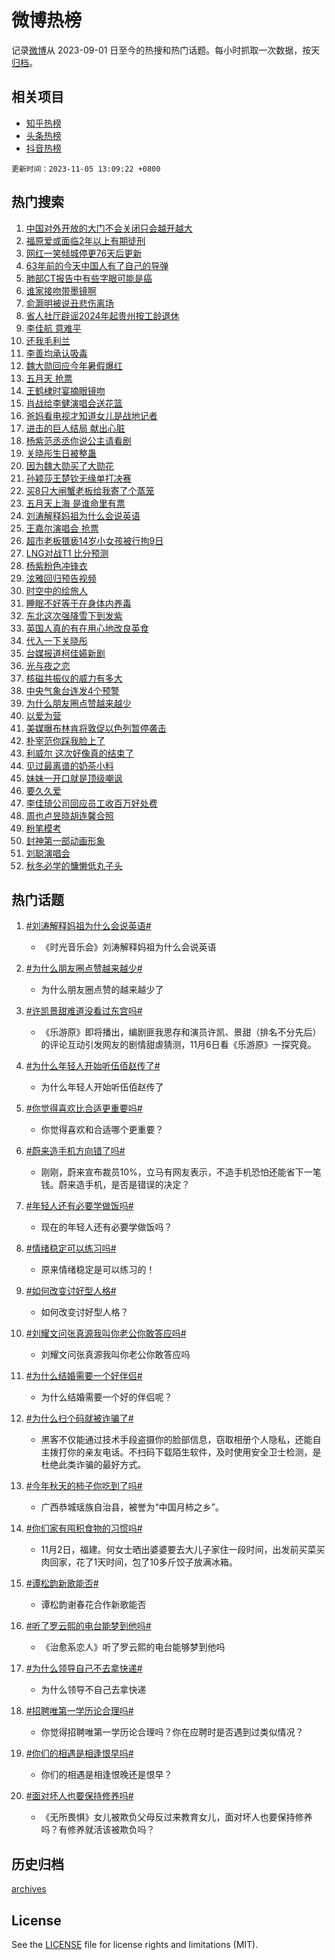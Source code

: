 # 微博热榜

记录[微博](https://www.weibo.com)从 2023-09-01 日至今的热搜和热门话题。每小时抓取一次数据，按天[归档](archives)。

## 相关项目

- [知乎热榜](https://github.com/hotarchive/zhihu)
- [头条热榜](https://github.com/hotarchive/toutiao)
- [抖音热榜](https://github.com/hotarchive/douyin)


`更新时间：2023-11-05 13:09:22 +0800`

## 热门搜索

1. [中国对外开放的大门不会关闭只会越开越大](https://m.weibo.cn/search?containerid=100103type%3D1%26t%3D10%26q%3D%23%E4%B8%AD%E5%9B%BD%E5%AF%B9%E5%A4%96%E5%BC%80%E6%94%BE%E7%9A%84%E5%A4%A7%E9%97%A8%E4%B8%8D%E4%BC%9A%E5%85%B3%E9%97%AD%E5%8F%AA%E4%BC%9A%E8%B6%8A%E5%BC%80%E8%B6%8A%E5%A4%A7%23&stream_entry_id=51&isnewpage=1&extparam=seat%3D1%26pos%3D0%26q%3D%2523%25E4%25B8%25AD%25E5%259B%25BD%25E5%25AF%25B9%25E5%25A4%2596%25E5%25BC%2580%25E6%2594%25BE%25E7%259A%2584%25E5%25A4%25A7%25E9%2597%25A8%25E4%25B8%258D%25E4%25BC%259A%25E5%2585%25B3%25E9%2597%25AD%25E5%258F%25AA%25E4%25BC%259A%25E8%25B6%258A%25E5%25BC%2580%25E8%25B6%258A%25E5%25A4%25A7%2523%26c_type%3D51%26stream_entry_id%3D51%26cate%3D10103%26dgr%3D0%26filter_type%3Drealtimehot%26display_time%3D1699160960%26pre_seqid%3D1699160960454020501172)
1. [福原爱或面临2年以上有期徒刑](https://m.weibo.cn/search?containerid=100103type%3D1%26t%3D10%26q%3D%23%E7%A6%8F%E5%8E%9F%E7%88%B1%E6%88%96%E9%9D%A2%E4%B8%B42%E5%B9%B4%E4%BB%A5%E4%B8%8A%E6%9C%89%E6%9C%9F%E5%BE%92%E5%88%91%23&stream_entry_id=31&isnewpage=1&extparam=seat%3D1%26pos%3D0%26lcate%3D5001%26flag%3D1%26dgr%3D0%26q%3D%2523%25E7%25A6%258F%25E5%258E%259F%25E7%2588%25B1%25E6%2588%2596%25E9%259D%25A2%25E4%25B8%25B42%25E5%25B9%25B4%25E4%25BB%25A5%25E4%25B8%258A%25E6%259C%2589%25E6%259C%259F%25E5%25BE%2592%25E5%2588%2591%2523%26filter_type%3Drealtimehot%26stream_entry_id%3D31%26band_rank%3D1%26cate%3D5001%26realpos%3D1%26c_type%3D31%26display_time%3D1699160960%26pre_seqid%3D1699160960454020501172)
1. [网红一笑倾城停更76天后更新](https://m.weibo.cn/search?containerid=100103type%3D1%26t%3D10%26q%3D%23%E7%BD%91%E7%BA%A2%E4%B8%80%E7%AC%91%E5%80%BE%E5%9F%8E%E5%81%9C%E6%9B%B476%E5%A4%A9%E5%90%8E%E6%9B%B4%E6%96%B0%23&stream_entry_id=31&isnewpage=1&extparam=seat%3D1%26pos%3D1%26lcate%3D5001%26flag%3D1%26dgr%3D0%26q%3D%2523%25E7%25BD%2591%25E7%25BA%25A2%25E4%25B8%2580%25E7%25AC%2591%25E5%2580%25BE%25E5%259F%258E%25E5%2581%259C%25E6%259B%25B476%25E5%25A4%25A9%25E5%2590%258E%25E6%259B%25B4%25E6%2596%25B0%2523%26filter_type%3Drealtimehot%26stream_entry_id%3D31%26band_rank%3D2%26cate%3D5001%26realpos%3D2%26c_type%3D31%26display_time%3D1699160960%26pre_seqid%3D1699160960454020501172)
1. [63年前的今天中国人有了自己的导弹](https://m.weibo.cn/search?containerid=100103type%3D1%26t%3D10%26q%3D%2363%E5%B9%B4%E5%89%8D%E7%9A%84%E4%BB%8A%E5%A4%A9%E4%B8%AD%E5%9B%BD%E4%BA%BA%E6%9C%89%E4%BA%86%E8%87%AA%E5%B7%B1%E7%9A%84%E5%AF%BC%E5%BC%B9%23&stream_entry_id=31&isnewpage=1&extparam=seat%3D1%26pos%3D2%26lcate%3D5001%26flag%3D1%26dgr%3D0%26q%3D%252363%25E5%25B9%25B4%25E5%2589%258D%25E7%259A%2584%25E4%25BB%258A%25E5%25A4%25A9%25E4%25B8%25AD%25E5%259B%25BD%25E4%25BA%25BA%25E6%259C%2589%25E4%25BA%2586%25E8%2587%25AA%25E5%25B7%25B1%25E7%259A%2584%25E5%25AF%25BC%25E5%25BC%25B9%2523%26filter_type%3Drealtimehot%26stream_entry_id%3D31%26band_rank%3D3%26cate%3D5001%26realpos%3D3%26c_type%3D31%26display_time%3D1699160960%26pre_seqid%3D1699160960454020501172)
1. [肺部CT报告中有些字眼可能是癌](https://m.weibo.cn/search?containerid=100103type%3D1%26t%3D10%26q%3D%23%E8%82%BA%E9%83%A8CT%E6%8A%A5%E5%91%8A%E4%B8%AD%E6%9C%89%E4%BA%9B%E5%AD%97%E7%9C%BC%E5%8F%AF%E8%83%BD%E6%98%AF%E7%99%8C%23&stream_entry_id=31&isnewpage=1&extparam=seat%3D1%26pos%3D3%26lcate%3D5001%26flag%3D2%26dgr%3D0%26q%3D%2523%25E8%2582%25BA%25E9%2583%25A8CT%25E6%258A%25A5%25E5%2591%258A%25E4%25B8%25AD%25E6%259C%2589%25E4%25BA%259B%25E5%25AD%2597%25E7%259C%25BC%25E5%258F%25AF%25E8%2583%25BD%25E6%2598%25AF%25E7%2599%258C%2523%26filter_type%3Drealtimehot%26stream_entry_id%3D31%26band_rank%3D4%26cate%3D5001%26realpos%3D4%26c_type%3D31%26display_time%3D1699160960%26pre_seqid%3D1699160960454020501172)
1. [谁家接吻带墨镜啊](https://m.weibo.cn/search?containerid=100103type%3D1%26t%3D10%26q%3D%23%E8%B0%81%E5%AE%B6%E6%8E%A5%E5%90%BB%E5%B8%A6%E5%A2%A8%E9%95%9C%E5%95%8A%23&stream_entry_id=31&isnewpage=1&extparam=seat%3D1%26pos%3D4%26lcate%3D5001%26flag%3D1%26dgr%3D0%26q%3D%2523%25E8%25B0%2581%25E5%25AE%25B6%25E6%258E%25A5%25E5%2590%25BB%25E5%25B8%25A6%25E5%25A2%25A8%25E9%2595%259C%25E5%2595%258A%2523%26filter_type%3Drealtimehot%26stream_entry_id%3D31%26band_rank%3D5%26cate%3D5001%26realpos%3D5%26c_type%3D31%26display_time%3D1699160960%26pre_seqid%3D1699160960454020501172)
1. [俞灏明被说丑悲伤离场](https://m.weibo.cn/search?containerid=100103type%3D1%26t%3D10%26q%3D%23%E4%BF%9E%E7%81%8F%E6%98%8E%E8%A2%AB%E8%AF%B4%E4%B8%91%E6%82%B2%E4%BC%A4%E7%A6%BB%E5%9C%BA%23&stream_entry_id=31&isnewpage=1&extparam=seat%3D1%26pos%3D5%26lcate%3D5001%26flag%3D1%26dgr%3D0%26q%3D%2523%25E4%25BF%259E%25E7%2581%258F%25E6%2598%258E%25E8%25A2%25AB%25E8%25AF%25B4%25E4%25B8%2591%25E6%2582%25B2%25E4%25BC%25A4%25E7%25A6%25BB%25E5%259C%25BA%2523%26filter_type%3Drealtimehot%26stream_entry_id%3D31%26band_rank%3D6%26cate%3D5001%26realpos%3D6%26c_type%3D31%26display_time%3D1699160960%26pre_seqid%3D1699160960454020501172)
1. [省人社厅辟谣2024年起贵州按工龄退休](https://m.weibo.cn/search?containerid=100103type%3D1%26t%3D10%26q%3D%23%E7%9C%81%E4%BA%BA%E7%A4%BE%E5%8E%85%E8%BE%9F%E8%B0%A32024%E5%B9%B4%E8%B5%B7%E8%B4%B5%E5%B7%9E%E6%8C%89%E5%B7%A5%E9%BE%84%E9%80%80%E4%BC%91%23&stream_entry_id=31&isnewpage=1&extparam=seat%3D1%26pos%3D6%26is_ad_pos%3D1%26lcate%3D5001%26dgr%3D0%26q%3D%2523%25E7%259C%2581%25E4%25BA%25BA%25E7%25A4%25BE%25E5%258E%2585%25E8%25BE%259F%25E8%25B0%25A32024%25E5%25B9%25B4%25E8%25B5%25B7%25E8%25B4%25B5%25E5%25B7%259E%25E6%258C%2589%25E5%25B7%25A5%25E9%25BE%2584%25E9%2580%2580%25E4%25BC%2591%2523%26c_type%3D31%26stream_entry_id%3D31%26adid%3D210683%26cate%3D5001%26filter_type%3Drealtimehot%26band_rank%3D7%26display_time%3D1699160960%26pre_seqid%3D1699160960454020501172)
1. [李佳航 意难平](https://m.weibo.cn/search?containerid=100103type%3D1%26t%3D10%26q%3D%E6%9D%8E%E4%BD%B3%E8%88%AA+%E6%84%8F%E9%9A%BE%E5%B9%B3&stream_entry_id=31&isnewpage=1&extparam=seat%3D1%26pos%3D7%26lcate%3D5001%26flag%3D2%26dgr%3D0%26q%3D%25E6%259D%258E%25E4%25BD%25B3%25E8%2588%25AA%2520%25E6%2584%258F%25E9%259A%25BE%25E5%25B9%25B3%26filter_type%3Drealtimehot%26stream_entry_id%3D31%26band_rank%3D7%26cate%3D5001%26realpos%3D7%26c_type%3D31%26display_time%3D1699160960%26pre_seqid%3D1699160960454020501172)
1. [还我毛利兰](https://m.weibo.cn/search?containerid=100103type%3D1%26t%3D10%26q%3D%E8%BF%98%E6%88%91%E6%AF%9B%E5%88%A9%E5%85%B0&stream_entry_id=31&isnewpage=1&extparam=seat%3D1%26pos%3D8%26lcate%3D5001%26flag%3D1%26dgr%3D0%26q%3D%25E8%25BF%2598%25E6%2588%2591%25E6%25AF%259B%25E5%2588%25A9%25E5%2585%25B0%26filter_type%3Drealtimehot%26stream_entry_id%3D31%26band_rank%3D8%26cate%3D5001%26realpos%3D8%26c_type%3D31%26display_time%3D1699160960%26pre_seqid%3D1699160960454020501172)
1. [李善均承认吸毒](https://m.weibo.cn/search?containerid=100103type%3D1%26t%3D10%26q%3D%23%E6%9D%8E%E5%96%84%E5%9D%87%E6%89%BF%E8%AE%A4%E5%90%B8%E6%AF%92%23&stream_entry_id=31&isnewpage=1&extparam=seat%3D1%26pos%3D9%26lcate%3D5001%26flag%3D2%26dgr%3D0%26q%3D%2523%25E6%259D%258E%25E5%2596%2584%25E5%259D%2587%25E6%2589%25BF%25E8%25AE%25A4%25E5%2590%25B8%25E6%25AF%2592%2523%26filter_type%3Drealtimehot%26stream_entry_id%3D31%26band_rank%3D9%26cate%3D5001%26realpos%3D9%26c_type%3D31%26display_time%3D1699160960%26pre_seqid%3D1699160960454020501172)
1. [魏大勋回应今年暑假爆红](https://m.weibo.cn/search?containerid=100103type%3D1%26t%3D10%26q%3D%23%E9%AD%8F%E5%A4%A7%E5%8B%8B%E5%9B%9E%E5%BA%94%E4%BB%8A%E5%B9%B4%E6%9A%91%E5%81%87%E7%88%86%E7%BA%A2%23&stream_entry_id=31&isnewpage=1&extparam=seat%3D1%26pos%3D10%26lcate%3D5001%26flag%3D1%26dgr%3D0%26q%3D%2523%25E9%25AD%258F%25E5%25A4%25A7%25E5%258B%258B%25E5%259B%259E%25E5%25BA%2594%25E4%25BB%258A%25E5%25B9%25B4%25E6%259A%2591%25E5%2581%2587%25E7%2588%2586%25E7%25BA%25A2%2523%26filter_type%3Drealtimehot%26stream_entry_id%3D31%26band_rank%3D10%26cate%3D5001%26realpos%3D10%26c_type%3D31%26display_time%3D1699160960%26pre_seqid%3D1699160960454020501172)
1. [五月天 抢票](https://m.weibo.cn/search?containerid=100103type%3D1%26t%3D10%26q%3D%E4%BA%94%E6%9C%88%E5%A4%A9+%E6%8A%A2%E7%A5%A8&stream_entry_id=31&isnewpage=1&extparam=seat%3D1%26pos%3D11%26lcate%3D5001%26flag%3D0%26dgr%3D0%26q%3D%25E4%25BA%2594%25E6%259C%2588%25E5%25A4%25A9%2520%25E6%258A%25A2%25E7%25A5%25A8%26filter_type%3Drealtimehot%26stream_entry_id%3D31%26band_rank%3D11%26cate%3D5001%26realpos%3D11%26c_type%3D31%26display_time%3D1699160960%26pre_seqid%3D1699160960454020501172)
1. [王鹤棣时宴摘眼镜吻](https://m.weibo.cn/search?containerid=100103type%3D1%26t%3D10%26q%3D%23%E7%8E%8B%E9%B9%A4%E6%A3%A3%E6%97%B6%E5%AE%B4%E6%91%98%E7%9C%BC%E9%95%9C%E5%90%BB%23&stream_entry_id=31&isnewpage=1&extparam=seat%3D1%26pos%3D12%26lcate%3D5001%26flag%3D1%26dgr%3D0%26q%3D%2523%25E7%258E%258B%25E9%25B9%25A4%25E6%25A3%25A3%25E6%2597%25B6%25E5%25AE%25B4%25E6%2591%2598%25E7%259C%25BC%25E9%2595%259C%25E5%2590%25BB%2523%26filter_type%3Drealtimehot%26stream_entry_id%3D31%26band_rank%3D12%26cate%3D5001%26realpos%3D12%26c_type%3D31%26display_time%3D1699160960%26pre_seqid%3D1699160960454020501172)
1. [肖战给李健演唱会送花篮](https://m.weibo.cn/search?containerid=100103type%3D1%26t%3D10%26q%3D%23%E8%82%96%E6%88%98%E7%BB%99%E6%9D%8E%E5%81%A5%E6%BC%94%E5%94%B1%E4%BC%9A%E9%80%81%E8%8A%B1%E7%AF%AE%23&stream_entry_id=31&isnewpage=1&extparam=seat%3D1%26pos%3D13%26lcate%3D5001%26flag%3D1%26dgr%3D0%26q%3D%2523%25E8%2582%2596%25E6%2588%2598%25E7%25BB%2599%25E6%259D%258E%25E5%2581%25A5%25E6%25BC%2594%25E5%2594%25B1%25E4%25BC%259A%25E9%2580%2581%25E8%258A%25B1%25E7%25AF%25AE%2523%26filter_type%3Drealtimehot%26stream_entry_id%3D31%26band_rank%3D13%26cate%3D5001%26realpos%3D13%26c_type%3D31%26display_time%3D1699160960%26pre_seqid%3D1699160960454020501172)
1. [爸妈看电视才知道女儿是战地记者](https://m.weibo.cn/search?containerid=100103type%3D1%26t%3D10%26q%3D%23%E7%88%B8%E5%A6%88%E7%9C%8B%E7%94%B5%E8%A7%86%E6%89%8D%E7%9F%A5%E9%81%93%E5%A5%B3%E5%84%BF%E6%98%AF%E6%88%98%E5%9C%B0%E8%AE%B0%E8%80%85%23&stream_entry_id=31&isnewpage=1&extparam=seat%3D1%26pos%3D14%26lcate%3D5001%26flag%3D1%26dgr%3D0%26q%3D%2523%25E7%2588%25B8%25E5%25A6%2588%25E7%259C%258B%25E7%2594%25B5%25E8%25A7%2586%25E6%2589%258D%25E7%259F%25A5%25E9%2581%2593%25E5%25A5%25B3%25E5%2584%25BF%25E6%2598%25AF%25E6%2588%2598%25E5%259C%25B0%25E8%25AE%25B0%25E8%2580%2585%2523%26filter_type%3Drealtimehot%26stream_entry_id%3D31%26band_rank%3D14%26cate%3D5001%26realpos%3D14%26c_type%3D31%26display_time%3D1699160960%26pre_seqid%3D1699160960454020501172)
1. [进击的巨人结局 献出心脏](https://m.weibo.cn/search?containerid=100103type%3D1%26t%3D10%26q%3D%E8%BF%9B%E5%87%BB%E7%9A%84%E5%B7%A8%E4%BA%BA%E7%BB%93%E5%B1%80+%E7%8C%AE%E5%87%BA%E5%BF%83%E8%84%8F&stream_entry_id=31&isnewpage=1&extparam=seat%3D1%26pos%3D15%26lcate%3D5001%26flag%3D1%26dgr%3D0%26q%3D%25E8%25BF%259B%25E5%2587%25BB%25E7%259A%2584%25E5%25B7%25A8%25E4%25BA%25BA%25E7%25BB%2593%25E5%25B1%2580%2520%25E7%258C%25AE%25E5%2587%25BA%25E5%25BF%2583%25E8%2584%258F%26filter_type%3Drealtimehot%26stream_entry_id%3D31%26band_rank%3D15%26cate%3D5001%26realpos%3D15%26c_type%3D31%26display_time%3D1699160960%26pre_seqid%3D1699160960454020501172)
1. [杨紫范丞丞你说公主请看剧](https://m.weibo.cn/search?containerid=100103type%3D1%26t%3D10%26q%3D%23%E6%9D%A8%E7%B4%AB%E8%8C%83%E4%B8%9E%E4%B8%9E%E4%BD%A0%E8%AF%B4%E5%85%AC%E4%B8%BB%E8%AF%B7%E7%9C%8B%E5%89%A7%23&stream_entry_id=31&isnewpage=1&extparam=seat%3D1%26pos%3D16%26lcate%3D5001%26flag%3D1%26dgr%3D0%26q%3D%2523%25E6%259D%25A8%25E7%25B4%25AB%25E8%258C%2583%25E4%25B8%259E%25E4%25B8%259E%25E4%25BD%25A0%25E8%25AF%25B4%25E5%2585%25AC%25E4%25B8%25BB%25E8%25AF%25B7%25E7%259C%258B%25E5%2589%25A7%2523%26filter_type%3Drealtimehot%26stream_entry_id%3D31%26band_rank%3D16%26cate%3D5001%26realpos%3D16%26c_type%3D31%26display_time%3D1699160960%26pre_seqid%3D1699160960454020501172)
1. [关晓彤生日被整蛊](https://m.weibo.cn/search?containerid=100103type%3D1%26t%3D10%26q%3D%23%E5%85%B3%E6%99%93%E5%BD%A4%E7%94%9F%E6%97%A5%E8%A2%AB%E6%95%B4%E8%9B%8A%23&stream_entry_id=31&isnewpage=1&extparam=seat%3D1%26pos%3D17%26lcate%3D5001%26flag%3D0%26dgr%3D0%26q%3D%2523%25E5%2585%25B3%25E6%2599%2593%25E5%25BD%25A4%25E7%2594%259F%25E6%2597%25A5%25E8%25A2%25AB%25E6%2595%25B4%25E8%259B%258A%2523%26filter_type%3Drealtimehot%26stream_entry_id%3D31%26band_rank%3D17%26cate%3D5001%26realpos%3D17%26c_type%3D31%26display_time%3D1699160960%26pre_seqid%3D1699160960454020501172)
1. [因为魏大勋买了大勋花](https://m.weibo.cn/search?containerid=100103type%3D1%26t%3D10%26q%3D%23%E5%9B%A0%E4%B8%BA%E9%AD%8F%E5%A4%A7%E5%8B%8B%E4%B9%B0%E4%BA%86%E5%A4%A7%E5%8B%8B%E8%8A%B1%23&stream_entry_id=31&isnewpage=1&extparam=seat%3D1%26pos%3D18%26lcate%3D5001%26flag%3D0%26dgr%3D0%26q%3D%2523%25E5%259B%25A0%25E4%25B8%25BA%25E9%25AD%258F%25E5%25A4%25A7%25E5%258B%258B%25E4%25B9%25B0%25E4%25BA%2586%25E5%25A4%25A7%25E5%258B%258B%25E8%258A%25B1%2523%26filter_type%3Drealtimehot%26stream_entry_id%3D31%26band_rank%3D18%26cate%3D5001%26realpos%3D18%26c_type%3D31%26display_time%3D1699160960%26pre_seqid%3D1699160960454020501172)
1. [孙颖莎王楚钦无缘单打决赛](https://m.weibo.cn/search?containerid=100103type%3D1%26t%3D10%26q%3D%23%E5%AD%99%E9%A2%96%E8%8E%8E%E7%8E%8B%E6%A5%9A%E9%92%A6%E6%97%A0%E7%BC%98%E5%8D%95%E6%89%93%E5%86%B3%E8%B5%9B%23&stream_entry_id=31&isnewpage=1&extparam=seat%3D1%26pos%3D19%26lcate%3D5001%26flag%3D32768%26dgr%3D0%26q%3D%2523%25E5%25AD%2599%25E9%25A2%2596%25E8%258E%258E%25E7%258E%258B%25E6%25A5%259A%25E9%2592%25A6%25E6%2597%25A0%25E7%25BC%2598%25E5%258D%2595%25E6%2589%2593%25E5%2586%25B3%25E8%25B5%259B%2523%26filter_type%3Drealtimehot%26stream_entry_id%3D31%26band_rank%3D19%26cate%3D5001%26realpos%3D19%26c_type%3D31%26display_time%3D1699160960%26pre_seqid%3D1699160960454020501172)
1. [买8只大闸蟹老板给我寄了个蒸笼](https://m.weibo.cn/search?containerid=100103type%3D1%26t%3D10%26q%3D%23%E4%B9%B08%E5%8F%AA%E5%A4%A7%E9%97%B8%E8%9F%B9%E8%80%81%E6%9D%BF%E7%BB%99%E6%88%91%E5%AF%84%E4%BA%86%E4%B8%AA%E8%92%B8%E7%AC%BC%23&stream_entry_id=31&isnewpage=1&extparam=seat%3D1%26pos%3D20%26lcate%3D5001%26flag%3D0%26dgr%3D0%26q%3D%2523%25E4%25B9%25B08%25E5%258F%25AA%25E5%25A4%25A7%25E9%2597%25B8%25E8%259F%25B9%25E8%2580%2581%25E6%259D%25BF%25E7%25BB%2599%25E6%2588%2591%25E5%25AF%2584%25E4%25BA%2586%25E4%25B8%25AA%25E8%2592%25B8%25E7%25AC%25BC%2523%26filter_type%3Drealtimehot%26stream_entry_id%3D31%26band_rank%3D20%26cate%3D5001%26realpos%3D20%26c_type%3D31%26display_time%3D1699160960%26pre_seqid%3D1699160960454020501172)
1. [五月天上海 是谁命里有票](https://m.weibo.cn/search?containerid=100103type%3D1%26t%3D10%26q%3D%E4%BA%94%E6%9C%88%E5%A4%A9%E4%B8%8A%E6%B5%B7+%E6%98%AF%E8%B0%81%E5%91%BD%E9%87%8C%E6%9C%89%E7%A5%A8&stream_entry_id=31&isnewpage=1&extparam=seat%3D1%26pos%3D21%26lcate%3D5001%26flag%3D0%26dgr%3D0%26q%3D%25E4%25BA%2594%25E6%259C%2588%25E5%25A4%25A9%25E4%25B8%258A%25E6%25B5%25B7%2520%25E6%2598%25AF%25E8%25B0%2581%25E5%2591%25BD%25E9%2587%258C%25E6%259C%2589%25E7%25A5%25A8%26filter_type%3Drealtimehot%26stream_entry_id%3D31%26band_rank%3D21%26cate%3D5001%26realpos%3D21%26c_type%3D31%26display_time%3D1699160960%26pre_seqid%3D1699160960454020501172)
1. [刘涛解释妈祖为什么会说英语](https://m.weibo.cn/search?containerid=100103type%3D1%26t%3D10%26q%3D%23%E5%88%98%E6%B6%9B%E8%A7%A3%E9%87%8A%E5%A6%88%E7%A5%96%E4%B8%BA%E4%BB%80%E4%B9%88%E4%BC%9A%E8%AF%B4%E8%8B%B1%E8%AF%AD%23&stream_entry_id=31&isnewpage=1&extparam=seat%3D1%26pos%3D22%26lcate%3D5001%26flag%3D2%26dgr%3D0%26q%3D%2523%25E5%2588%2598%25E6%25B6%259B%25E8%25A7%25A3%25E9%2587%258A%25E5%25A6%2588%25E7%25A5%2596%25E4%25B8%25BA%25E4%25BB%2580%25E4%25B9%2588%25E4%25BC%259A%25E8%25AF%25B4%25E8%258B%25B1%25E8%25AF%25AD%2523%26filter_type%3Drealtimehot%26stream_entry_id%3D31%26band_rank%3D22%26cate%3D5001%26realpos%3D22%26c_type%3D31%26display_time%3D1699160960%26pre_seqid%3D1699160960454020501172)
1. [王嘉尔演唱会 抢票](https://m.weibo.cn/search?containerid=100103type%3D1%26t%3D10%26q%3D%E7%8E%8B%E5%98%89%E5%B0%94%E6%BC%94%E5%94%B1%E4%BC%9A+%E6%8A%A2%E7%A5%A8&stream_entry_id=31&isnewpage=1&extparam=seat%3D1%26pos%3D23%26lcate%3D5001%26flag%3D1%26dgr%3D0%26q%3D%25E7%258E%258B%25E5%2598%2589%25E5%25B0%2594%25E6%25BC%2594%25E5%2594%25B1%25E4%25BC%259A%2520%25E6%258A%25A2%25E7%25A5%25A8%26filter_type%3Drealtimehot%26stream_entry_id%3D31%26band_rank%3D23%26cate%3D5001%26realpos%3D23%26c_type%3D31%26display_time%3D1699160960%26pre_seqid%3D1699160960454020501172)
1. [超市老板猥亵14岁小女孩被行拘9日](https://m.weibo.cn/search?containerid=100103type%3D1%26t%3D10%26q%3D%23%E8%B6%85%E5%B8%82%E8%80%81%E6%9D%BF%E7%8C%A5%E4%BA%B514%E5%B2%81%E5%B0%8F%E5%A5%B3%E5%AD%A9%E8%A2%AB%E8%A1%8C%E6%8B%989%E6%97%A5%23&stream_entry_id=31&isnewpage=1&extparam=seat%3D1%26pos%3D24%26lcate%3D5001%26flag%3D0%26dgr%3D0%26q%3D%2523%25E8%25B6%2585%25E5%25B8%2582%25E8%2580%2581%25E6%259D%25BF%25E7%258C%25A5%25E4%25BA%25B514%25E5%25B2%2581%25E5%25B0%258F%25E5%25A5%25B3%25E5%25AD%25A9%25E8%25A2%25AB%25E8%25A1%258C%25E6%258B%25989%25E6%2597%25A5%2523%26filter_type%3Drealtimehot%26stream_entry_id%3D31%26band_rank%3D24%26cate%3D5001%26realpos%3D24%26c_type%3D31%26display_time%3D1699160960%26pre_seqid%3D1699160960454020501172)
1. [LNG对战T1 比分预测](https://m.weibo.cn/search?containerid=100103type%3D1%26t%3D10%26q%3DLNG%E5%AF%B9%E6%88%98T1+%E6%AF%94%E5%88%86%E9%A2%84%E6%B5%8B&stream_entry_id=31&isnewpage=1&extparam=seat%3D1%26pos%3D25%26lcate%3D5001%26flag%3D0%26dgr%3D0%26q%3DLNG%25E5%25AF%25B9%25E6%2588%2598T1%2520%25E6%25AF%2594%25E5%2588%2586%25E9%25A2%2584%25E6%25B5%258B%26filter_type%3Drealtimehot%26stream_entry_id%3D31%26band_rank%3D25%26cate%3D5001%26realpos%3D25%26c_type%3D31%26display_time%3D1699160960%26pre_seqid%3D1699160960454020501172)
1. [杨紫粉色冲锋衣](https://m.weibo.cn/search?containerid=100103type%3D1%26t%3D10%26q%3D%23%E6%9D%A8%E7%B4%AB%E7%B2%89%E8%89%B2%E5%86%B2%E9%94%8B%E8%A1%A3%23&stream_entry_id=31&isnewpage=1&extparam=seat%3D1%26pos%3D26%26lcate%3D5001%26flag%3D1%26dgr%3D0%26q%3D%2523%25E6%259D%25A8%25E7%25B4%25AB%25E7%25B2%2589%25E8%2589%25B2%25E5%2586%25B2%25E9%2594%258B%25E8%25A1%25A3%2523%26filter_type%3Drealtimehot%26stream_entry_id%3D31%26band_rank%3D26%26cate%3D5001%26realpos%3D26%26c_type%3D31%26display_time%3D1699160960%26pre_seqid%3D1699160960454020501172)
1. [泫雅回归预告视频](https://m.weibo.cn/search?containerid=100103type%3D1%26t%3D10%26q%3D%23%E6%B3%AB%E9%9B%85%E5%9B%9E%E5%BD%92%E9%A2%84%E5%91%8A%E8%A7%86%E9%A2%91%23&stream_entry_id=31&isnewpage=1&extparam=seat%3D1%26pos%3D27%26lcate%3D5001%26flag%3D1%26dgr%3D0%26q%3D%2523%25E6%25B3%25AB%25E9%259B%2585%25E5%259B%259E%25E5%25BD%2592%25E9%25A2%2584%25E5%2591%258A%25E8%25A7%2586%25E9%25A2%2591%2523%26filter_type%3Drealtimehot%26stream_entry_id%3D31%26band_rank%3D27%26cate%3D5001%26realpos%3D27%26c_type%3D31%26display_time%3D1699160960%26pre_seqid%3D1699160960454020501172)
1. [时空中的绘旅人](https://m.weibo.cn/search?containerid=100103type%3D1%26t%3D10%26q%3D%E6%97%B6%E7%A9%BA%E4%B8%AD%E7%9A%84%E7%BB%98%E6%97%85%E4%BA%BA&stream_entry_id=31&isnewpage=1&extparam=seat%3D1%26pos%3D28%26lcate%3D5001%26flag%3D1%26dgr%3D0%26q%3D%25E6%2597%25B6%25E7%25A9%25BA%25E4%25B8%25AD%25E7%259A%2584%25E7%25BB%2598%25E6%2597%2585%25E4%25BA%25BA%26filter_type%3Drealtimehot%26stream_entry_id%3D31%26band_rank%3D28%26cate%3D5001%26realpos%3D28%26c_type%3D31%26display_time%3D1699160960%26pre_seqid%3D1699160960454020501172)
1. [睡眠不好等于在身体内养毒](https://m.weibo.cn/search?containerid=100103type%3D1%26t%3D10%26q%3D%23%E7%9D%A1%E7%9C%A0%E4%B8%8D%E5%A5%BD%E7%AD%89%E4%BA%8E%E5%9C%A8%E8%BA%AB%E4%BD%93%E5%86%85%E5%85%BB%E6%AF%92%23&stream_entry_id=31&isnewpage=1&extparam=seat%3D1%26pos%3D29%26lcate%3D5001%26flag%3D0%26dgr%3D0%26q%3D%2523%25E7%259D%25A1%25E7%259C%25A0%25E4%25B8%258D%25E5%25A5%25BD%25E7%25AD%2589%25E4%25BA%258E%25E5%259C%25A8%25E8%25BA%25AB%25E4%25BD%2593%25E5%2586%2585%25E5%2585%25BB%25E6%25AF%2592%2523%26filter_type%3Drealtimehot%26stream_entry_id%3D31%26band_rank%3D29%26cate%3D5001%26realpos%3D29%26c_type%3D31%26display_time%3D1699160960%26pre_seqid%3D1699160960454020501172)
1. [东北这次强降雪下到发紫](https://m.weibo.cn/search?containerid=100103type%3D1%26t%3D10%26q%3D%23%E4%B8%9C%E5%8C%97%E8%BF%99%E6%AC%A1%E5%BC%BA%E9%99%8D%E9%9B%AA%E4%B8%8B%E5%88%B0%E5%8F%91%E7%B4%AB%23&stream_entry_id=31&isnewpage=1&extparam=seat%3D1%26pos%3D30%26lcate%3D5001%26flag%3D0%26dgr%3D0%26q%3D%2523%25E4%25B8%259C%25E5%258C%2597%25E8%25BF%2599%25E6%25AC%25A1%25E5%25BC%25BA%25E9%2599%258D%25E9%259B%25AA%25E4%25B8%258B%25E5%2588%25B0%25E5%258F%2591%25E7%25B4%25AB%2523%26filter_type%3Drealtimehot%26stream_entry_id%3D31%26band_rank%3D30%26cate%3D5001%26realpos%3D30%26c_type%3D31%26display_time%3D1699160960%26pre_seqid%3D1699160960454020501172)
1. [英国人真的有在用心地改良英食](https://m.weibo.cn/search?containerid=100103type%3D1%26t%3D10%26q%3D%E8%8B%B1%E5%9B%BD%E4%BA%BA%E7%9C%9F%E7%9A%84%E6%9C%89%E5%9C%A8%E7%94%A8%E5%BF%83%E5%9C%B0%E6%94%B9%E8%89%AF%E8%8B%B1%E9%A3%9F&stream_entry_id=31&isnewpage=1&extparam=seat%3D1%26pos%3D31%26lcate%3D5001%26flag%3D1%26dgr%3D0%26q%3D%25E8%258B%25B1%25E5%259B%25BD%25E4%25BA%25BA%25E7%259C%259F%25E7%259A%2584%25E6%259C%2589%25E5%259C%25A8%25E7%2594%25A8%25E5%25BF%2583%25E5%259C%25B0%25E6%2594%25B9%25E8%2589%25AF%25E8%258B%25B1%25E9%25A3%259F%26filter_type%3Drealtimehot%26stream_entry_id%3D31%26band_rank%3D31%26cate%3D5001%26realpos%3D31%26c_type%3D31%26display_time%3D1699160960%26pre_seqid%3D1699160960454020501172)
1. [代入一下关晓彤](https://m.weibo.cn/search?containerid=100103type%3D1%26t%3D10%26q%3D%E4%BB%A3%E5%85%A5%E4%B8%80%E4%B8%8B%E5%85%B3%E6%99%93%E5%BD%A4&stream_entry_id=31&isnewpage=1&extparam=seat%3D1%26pos%3D32%26lcate%3D5001%26flag%3D0%26dgr%3D0%26q%3D%25E4%25BB%25A3%25E5%2585%25A5%25E4%25B8%2580%25E4%25B8%258B%25E5%2585%25B3%25E6%2599%2593%25E5%25BD%25A4%26filter_type%3Drealtimehot%26stream_entry_id%3D31%26band_rank%3D32%26cate%3D5001%26realpos%3D32%26c_type%3D31%26display_time%3D1699160960%26pre_seqid%3D1699160960454020501172)
1. [台媒报道柯佳嬿新剧](https://m.weibo.cn/search?containerid=100103type%3D1%26t%3D10%26q%3D%23%E5%8F%B0%E5%AA%92%E6%8A%A5%E9%81%93%E6%9F%AF%E4%BD%B3%E5%AC%BF%E6%96%B0%E5%89%A7%23&stream_entry_id=31&isnewpage=1&extparam=seat%3D1%26pos%3D33%26lcate%3D5001%26flag%3D1%26dgr%3D0%26q%3D%2523%25E5%258F%25B0%25E5%25AA%2592%25E6%258A%25A5%25E9%2581%2593%25E6%259F%25AF%25E4%25BD%25B3%25E5%25AC%25BF%25E6%2596%25B0%25E5%2589%25A7%2523%26filter_type%3Drealtimehot%26stream_entry_id%3D31%26band_rank%3D33%26cate%3D5001%26realpos%3D33%26c_type%3D31%26display_time%3D1699160960%26pre_seqid%3D1699160960454020501172)
1. [光与夜之恋](https://m.weibo.cn/search?containerid=100103type%3D1%26t%3D10%26q%3D%E5%85%89%E4%B8%8E%E5%A4%9C%E4%B9%8B%E6%81%8B&stream_entry_id=31&isnewpage=1&extparam=seat%3D1%26pos%3D34%26lcate%3D5001%26flag%3D1%26dgr%3D0%26q%3D%25E5%2585%2589%25E4%25B8%258E%25E5%25A4%259C%25E4%25B9%258B%25E6%2581%258B%26filter_type%3Drealtimehot%26stream_entry_id%3D31%26band_rank%3D34%26cate%3D5001%26realpos%3D34%26c_type%3D31%26display_time%3D1699160960%26pre_seqid%3D1699160960454020501172)
1. [核磁共振仪的威力有多大](https://m.weibo.cn/search?containerid=100103type%3D1%26t%3D10%26q%3D%E6%A0%B8%E7%A3%81%E5%85%B1%E6%8C%AF%E4%BB%AA%E7%9A%84%E5%A8%81%E5%8A%9B%E6%9C%89%E5%A4%9A%E5%A4%A7&stream_entry_id=31&isnewpage=1&extparam=seat%3D1%26pos%3D35%26lcate%3D5001%26flag%3D0%26dgr%3D0%26q%3D%25E6%25A0%25B8%25E7%25A3%2581%25E5%2585%25B1%25E6%258C%25AF%25E4%25BB%25AA%25E7%259A%2584%25E5%25A8%2581%25E5%258A%259B%25E6%259C%2589%25E5%25A4%259A%25E5%25A4%25A7%26filter_type%3Drealtimehot%26stream_entry_id%3D31%26band_rank%3D35%26cate%3D5001%26realpos%3D35%26c_type%3D31%26display_time%3D1699160960%26pre_seqid%3D1699160960454020501172)
1. [中央气象台连发4个预警](https://m.weibo.cn/search?containerid=100103type%3D1%26t%3D10%26q%3D%23%E4%B8%AD%E5%A4%AE%E6%B0%94%E8%B1%A1%E5%8F%B0%E8%BF%9E%E5%8F%914%E4%B8%AA%E9%A2%84%E8%AD%A6%23&stream_entry_id=31&isnewpage=1&extparam=seat%3D1%26pos%3D36%26lcate%3D5001%26flag%3D0%26dgr%3D0%26q%3D%2523%25E4%25B8%25AD%25E5%25A4%25AE%25E6%25B0%2594%25E8%25B1%25A1%25E5%258F%25B0%25E8%25BF%259E%25E5%258F%25914%25E4%25B8%25AA%25E9%25A2%2584%25E8%25AD%25A6%2523%26filter_type%3Drealtimehot%26stream_entry_id%3D31%26band_rank%3D36%26cate%3D5001%26realpos%3D36%26c_type%3D31%26display_time%3D1699160960%26pre_seqid%3D1699160960454020501172)
1. [为什么朋友圈点赞越来越少](https://m.weibo.cn/search?containerid=100103type%3D1%26t%3D10%26q%3D%23%E4%B8%BA%E4%BB%80%E4%B9%88%E6%9C%8B%E5%8F%8B%E5%9C%88%E7%82%B9%E8%B5%9E%E8%B6%8A%E6%9D%A5%E8%B6%8A%E5%B0%91%23&stream_entry_id=31&isnewpage=1&extparam=seat%3D1%26pos%3D37%26lcate%3D5001%26flag%3D0%26dgr%3D0%26q%3D%2523%25E4%25B8%25BA%25E4%25BB%2580%25E4%25B9%2588%25E6%259C%258B%25E5%258F%258B%25E5%259C%2588%25E7%2582%25B9%25E8%25B5%259E%25E8%25B6%258A%25E6%259D%25A5%25E8%25B6%258A%25E5%25B0%2591%2523%26filter_type%3Drealtimehot%26stream_entry_id%3D31%26band_rank%3D37%26cate%3D5001%26realpos%3D37%26c_type%3D31%26display_time%3D1699160960%26pre_seqid%3D1699160960454020501172)
1. [以爱为营](https://m.weibo.cn/search?containerid=100103type%3D1%26t%3D10%26q%3D%E4%BB%A5%E7%88%B1%E4%B8%BA%E8%90%A5&stream_entry_id=31&isnewpage=1&extparam=seat%3D1%26pos%3D38%26lcate%3D5001%26flag%3D1%26dgr%3D0%26q%3D%25E4%25BB%25A5%25E7%2588%25B1%25E4%25B8%25BA%25E8%2590%25A5%26filter_type%3Drealtimehot%26stream_entry_id%3D31%26band_rank%3D38%26cate%3D5001%26realpos%3D38%26c_type%3D31%26display_time%3D1699160960%26pre_seqid%3D1699160960454020501172)
1. [美媒曝布林肯将敦促以色列暂停袭击](https://m.weibo.cn/search?containerid=100103type%3D1%26t%3D10%26q%3D%23%E7%BE%8E%E5%AA%92%E6%9B%9D%E5%B8%83%E6%9E%97%E8%82%AF%E5%B0%86%E6%95%A6%E4%BF%83%E4%BB%A5%E8%89%B2%E5%88%97%E6%9A%82%E5%81%9C%E8%A2%AD%E5%87%BB%23&stream_entry_id=31&isnewpage=1&extparam=seat%3D1%26pos%3D39%26lcate%3D5001%26flag%3D0%26dgr%3D0%26q%3D%2523%25E7%25BE%258E%25E5%25AA%2592%25E6%259B%259D%25E5%25B8%2583%25E6%259E%2597%25E8%2582%25AF%25E5%25B0%2586%25E6%2595%25A6%25E4%25BF%2583%25E4%25BB%25A5%25E8%2589%25B2%25E5%2588%2597%25E6%259A%2582%25E5%2581%259C%25E8%25A2%25AD%25E5%2587%25BB%2523%26filter_type%3Drealtimehot%26stream_entry_id%3D31%26band_rank%3D39%26cate%3D5001%26realpos%3D39%26c_type%3D31%26display_time%3D1699160960%26pre_seqid%3D1699160960454020501172)
1. [朴宰范你踩我脸上了](https://m.weibo.cn/search?containerid=100103type%3D1%26t%3D10%26q%3D%E6%9C%B4%E5%AE%B0%E8%8C%83%E4%BD%A0%E8%B8%A9%E6%88%91%E8%84%B8%E4%B8%8A%E4%BA%86&stream_entry_id=31&isnewpage=1&extparam=seat%3D1%26pos%3D40%26lcate%3D5001%26flag%3D1%26dgr%3D0%26q%3D%25E6%259C%25B4%25E5%25AE%25B0%25E8%258C%2583%25E4%25BD%25A0%25E8%25B8%25A9%25E6%2588%2591%25E8%2584%25B8%25E4%25B8%258A%25E4%25BA%2586%26filter_type%3Drealtimehot%26stream_entry_id%3D31%26band_rank%3D40%26cate%3D5001%26realpos%3D40%26c_type%3D31%26display_time%3D1699160960%26pre_seqid%3D1699160960454020501172)
1. [利威尔 这次好像真的结束了](https://m.weibo.cn/search?containerid=100103type%3D1%26t%3D10%26q%3D%E5%88%A9%E5%A8%81%E5%B0%94+%E8%BF%99%E6%AC%A1%E5%A5%BD%E5%83%8F%E7%9C%9F%E7%9A%84%E7%BB%93%E6%9D%9F%E4%BA%86&stream_entry_id=31&isnewpage=1&extparam=seat%3D1%26pos%3D41%26lcate%3D5001%26flag%3D1%26dgr%3D0%26q%3D%25E5%2588%25A9%25E5%25A8%2581%25E5%25B0%2594%2520%25E8%25BF%2599%25E6%25AC%25A1%25E5%25A5%25BD%25E5%2583%258F%25E7%259C%259F%25E7%259A%2584%25E7%25BB%2593%25E6%259D%259F%25E4%25BA%2586%26filter_type%3Drealtimehot%26stream_entry_id%3D31%26band_rank%3D41%26cate%3D5001%26realpos%3D41%26c_type%3D31%26display_time%3D1699160960%26pre_seqid%3D1699160960454020501172)
1. [见过最离谱的奶茶小料](https://m.weibo.cn/search?containerid=100103type%3D1%26t%3D10%26q%3D%23%E8%A7%81%E8%BF%87%E6%9C%80%E7%A6%BB%E8%B0%B1%E7%9A%84%E5%A5%B6%E8%8C%B6%E5%B0%8F%E6%96%99%23&stream_entry_id=31&isnewpage=1&extparam=seat%3D1%26pos%3D42%26lcate%3D5001%26flag%3D1%26dgr%3D0%26q%3D%2523%25E8%25A7%2581%25E8%25BF%2587%25E6%259C%2580%25E7%25A6%25BB%25E8%25B0%25B1%25E7%259A%2584%25E5%25A5%25B6%25E8%258C%25B6%25E5%25B0%258F%25E6%2596%2599%2523%26filter_type%3Drealtimehot%26stream_entry_id%3D31%26band_rank%3D42%26cate%3D5001%26realpos%3D42%26c_type%3D31%26display_time%3D1699160960%26pre_seqid%3D1699160960454020501172)
1. [妹妹一开口就是顶级嘲讽](https://m.weibo.cn/search?containerid=100103type%3D1%26t%3D10%26q%3D%E5%A6%B9%E5%A6%B9%E4%B8%80%E5%BC%80%E5%8F%A3%E5%B0%B1%E6%98%AF%E9%A1%B6%E7%BA%A7%E5%98%B2%E8%AE%BD&stream_entry_id=31&isnewpage=1&extparam=seat%3D1%26pos%3D43%26lcate%3D5001%26flag%3D0%26dgr%3D0%26q%3D%25E5%25A6%25B9%25E5%25A6%25B9%25E4%25B8%2580%25E5%25BC%2580%25E5%258F%25A3%25E5%25B0%25B1%25E6%2598%25AF%25E9%25A1%25B6%25E7%25BA%25A7%25E5%2598%25B2%25E8%25AE%25BD%26filter_type%3Drealtimehot%26stream_entry_id%3D31%26band_rank%3D43%26cate%3D5001%26realpos%3D43%26c_type%3D31%26display_time%3D1699160960%26pre_seqid%3D1699160960454020501172)
1. [要久久爱](https://m.weibo.cn/search?containerid=100103type%3D1%26t%3D10%26q%3D%E8%A6%81%E4%B9%85%E4%B9%85%E7%88%B1&stream_entry_id=31&isnewpage=1&extparam=seat%3D1%26pos%3D44%26lcate%3D5001%26flag%3D0%26dgr%3D0%26q%3D%25E8%25A6%2581%25E4%25B9%2585%25E4%25B9%2585%25E7%2588%25B1%26filter_type%3Drealtimehot%26stream_entry_id%3D31%26band_rank%3D44%26cate%3D5001%26realpos%3D44%26c_type%3D31%26display_time%3D1699160960%26pre_seqid%3D1699160960454020501172)
1. [李佳琦公司回应员工收百万好处费](https://m.weibo.cn/search?containerid=100103type%3D1%26t%3D10%26q%3D%23%E6%9D%8E%E4%BD%B3%E7%90%A6%E5%85%AC%E5%8F%B8%E5%9B%9E%E5%BA%94%E5%91%98%E5%B7%A5%E6%94%B6%E7%99%BE%E4%B8%87%E5%A5%BD%E5%A4%84%E8%B4%B9%23&stream_entry_id=31&isnewpage=1&extparam=seat%3D1%26pos%3D45%26lcate%3D5001%26flag%3D0%26dgr%3D0%26q%3D%2523%25E6%259D%258E%25E4%25BD%25B3%25E7%2590%25A6%25E5%2585%25AC%25E5%258F%25B8%25E5%259B%259E%25E5%25BA%2594%25E5%2591%2598%25E5%25B7%25A5%25E6%2594%25B6%25E7%2599%25BE%25E4%25B8%2587%25E5%25A5%25BD%25E5%25A4%2584%25E8%25B4%25B9%2523%26filter_type%3Drealtimehot%26stream_entry_id%3D31%26band_rank%3D45%26cate%3D5001%26realpos%3D45%26c_type%3D31%26display_time%3D1699160960%26pre_seqid%3D1699160960454020501172)
1. [周也卢昱晓胡连馨合照](https://m.weibo.cn/search?containerid=100103type%3D1%26t%3D10%26q%3D%23%E5%91%A8%E4%B9%9F%E5%8D%A2%E6%98%B1%E6%99%93%E8%83%A1%E8%BF%9E%E9%A6%A8%E5%90%88%E7%85%A7%23&stream_entry_id=31&isnewpage=1&extparam=seat%3D1%26pos%3D46%26lcate%3D5001%26flag%3D0%26dgr%3D0%26q%3D%2523%25E5%2591%25A8%25E4%25B9%259F%25E5%258D%25A2%25E6%2598%25B1%25E6%2599%2593%25E8%2583%25A1%25E8%25BF%259E%25E9%25A6%25A8%25E5%2590%2588%25E7%2585%25A7%2523%26filter_type%3Drealtimehot%26stream_entry_id%3D31%26band_rank%3D46%26cate%3D5001%26realpos%3D46%26c_type%3D31%26display_time%3D1699160960%26pre_seqid%3D1699160960454020501172)
1. [粉笔模考](https://m.weibo.cn/search?containerid=100103type%3D1%26t%3D10%26q%3D%E7%B2%89%E7%AC%94%E6%A8%A1%E8%80%83&stream_entry_id=31&isnewpage=1&extparam=seat%3D1%26pos%3D47%26lcate%3D5001%26flag%3D0%26dgr%3D0%26q%3D%25E7%25B2%2589%25E7%25AC%2594%25E6%25A8%25A1%25E8%2580%2583%26filter_type%3Drealtimehot%26stream_entry_id%3D31%26band_rank%3D47%26cate%3D5001%26realpos%3D47%26c_type%3D31%26display_time%3D1699160960%26pre_seqid%3D1699160960454020501172)
1. [封神第一部动画形象](https://m.weibo.cn/search?containerid=100103type%3D1%26t%3D10%26q%3D%E5%B0%81%E7%A5%9E%E7%AC%AC%E4%B8%80%E9%83%A8%E5%8A%A8%E7%94%BB%E5%BD%A2%E8%B1%A1&stream_entry_id=31&isnewpage=1&extparam=seat%3D1%26pos%3D48%26lcate%3D5001%26flag%3D1%26dgr%3D0%26q%3D%25E5%25B0%2581%25E7%25A5%259E%25E7%25AC%25AC%25E4%25B8%2580%25E9%2583%25A8%25E5%258A%25A8%25E7%2594%25BB%25E5%25BD%25A2%25E8%25B1%25A1%26filter_type%3Drealtimehot%26stream_entry_id%3D31%26band_rank%3D48%26cate%3D5001%26realpos%3D48%26c_type%3D31%26display_time%3D1699160960%26pre_seqid%3D1699160960454020501172)
1. [刘聪演唱会](https://m.weibo.cn/search?containerid=100103type%3D1%26t%3D10%26q%3D%23%E5%88%98%E8%81%AA%E6%BC%94%E5%94%B1%E4%BC%9A%23&stream_entry_id=31&isnewpage=1&extparam=seat%3D1%26pos%3D49%26lcate%3D5001%26flag%3D1%26dgr%3D0%26q%3D%2523%25E5%2588%2598%25E8%2581%25AA%25E6%25BC%2594%25E5%2594%25B1%25E4%25BC%259A%2523%26filter_type%3Drealtimehot%26stream_entry_id%3D31%26band_rank%3D49%26cate%3D5001%26realpos%3D49%26c_type%3D31%26display_time%3D1699160960%26pre_seqid%3D1699160960454020501172)
1. [秋冬必学的慵懒低丸子头](https://m.weibo.cn/search?containerid=100103type%3D1%26t%3D10%26q%3D%E7%A7%8B%E5%86%AC%E5%BF%85%E5%AD%A6%E7%9A%84%E6%85%B5%E6%87%92%E4%BD%8E%E4%B8%B8%E5%AD%90%E5%A4%B4&stream_entry_id=31&isnewpage=1&extparam=seat%3D1%26pos%3D50%26lcate%3D5001%26flag%3D0%26dgr%3D0%26q%3D%25E7%25A7%258B%25E5%2586%25AC%25E5%25BF%2585%25E5%25AD%25A6%25E7%259A%2584%25E6%2585%25B5%25E6%2587%2592%25E4%25BD%258E%25E4%25B8%25B8%25E5%25AD%2590%25E5%25A4%25B4%26filter_type%3Drealtimehot%26stream_entry_id%3D31%26band_rank%3D50%26cate%3D5001%26realpos%3D50%26c_type%3D31%26display_time%3D1699160960%26pre_seqid%3D1699160960454020501172)

## 热门话题

1. [#刘涛解释妈祖为什么会说英语#](https://m.weibo.cn/search?containerid=231522type%3D1%26t%3D10%26q%3D%23%E5%88%98%E6%B6%9B%E8%A7%A3%E9%87%8A%E5%A6%88%E7%A5%96%E4%B8%BA%E4%BB%80%E4%B9%88%E4%BC%9A%E8%AF%B4%E8%8B%B1%E8%AF%AD%23&stream_entry_id=128&isnewpage=1&extparam=seat%3D1%26pos%3D1-0-0%26dgr%3D0%26cate%3D5004%26lcate%3D5004%26unitid%3D1699146709427%26c_type%3D128%26display_time%3D1699160962%26pre_seqid%3D16991609628180711637)
    - 《时光音乐会》刘涛解释妈祖为什么会说英语

1. [#为什么朋友圈点赞越来越少#](https://m.weibo.cn/search?containerid=231522type%3D1%26t%3D10%26q%3D%23%E4%B8%BA%E4%BB%80%E4%B9%88%E6%9C%8B%E5%8F%8B%E5%9C%88%E7%82%B9%E8%B5%9E%E8%B6%8A%E6%9D%A5%E8%B6%8A%E5%B0%91%23&stream_entry_id=128&isnewpage=1&extparam=seat%3D1%26pos%3D1-0-1%26dgr%3D0%26cate%3D5004%26lcate%3D5004%26unitid%3D1699146407868%26c_type%3D128%26display_time%3D1699160962%26pre_seqid%3D16991609628180711637)
    - 为什么朋友圈点赞的越来越少了

1. [#许凯景甜难道没看过东宫吗#](https://m.weibo.cn/search?containerid=231522type%3D1%26t%3D10%26q%3D%23%E8%AE%B8%E5%87%AF%E6%99%AF%E7%94%9C%E9%9A%BE%E9%81%93%E6%B2%A1%E7%9C%8B%E8%BF%87%E4%B8%9C%E5%AE%AB%E5%90%97%23&stream_entry_id=128&isnewpage=1&extparam=seat%3D1%26pos%3D1-0-2%26dgr%3D0%26cate%3D5004%26lcate%3D5004%26unitid%3D1699152412066%26c_type%3D128%26display_time%3D1699160962%26pre_seqid%3D16991609628180711637)
    - 《乐游原》即将播出，编剧匪我思存和演员许凯、景甜（排名不分先后）的评论互动引发网友的剧情甜虐猜测，11月6日看《乐游原》一探究竟。

1. [#为什么年轻人开始听伍佰赵传了#](https://m.weibo.cn/search?containerid=231522type%3D1%26t%3D10%26q%3D%23%E4%B8%BA%E4%BB%80%E4%B9%88%E5%B9%B4%E8%BD%BB%E4%BA%BA%E5%BC%80%E5%A7%8B%E5%90%AC%E4%BC%8D%E4%BD%B0%E8%B5%B5%E4%BC%A0%E4%BA%86%23&stream_entry_id=128&isnewpage=1&extparam=seat%3D1%26pos%3D1-0-3%26dgr%3D0%26cate%3D5004%26lcate%3D5004%26unitid%3D1699147303238%26c_type%3D128%26display_time%3D1699160962%26pre_seqid%3D16991609628180711637)
    - 为什么年轻人开始听伍佰赵传了

1. [#你觉得喜欢比合适更重要吗#](https://m.weibo.cn/search?containerid=231522type%3D1%26t%3D10%26q%3D%23%E4%BD%A0%E8%A7%89%E5%BE%97%E5%96%9C%E6%AC%A2%E6%AF%94%E5%90%88%E9%80%82%E6%9B%B4%E9%87%8D%E8%A6%81%E5%90%97%23&stream_entry_id=128&isnewpage=1&extparam=seat%3D1%26pos%3D1-0-4%26dgr%3D0%26cate%3D5004%26lcate%3D5004%26unitid%3D1699109278345%26c_type%3D128%26display_time%3D1699160962%26pre_seqid%3D16991609628180711637)
    - 你觉得喜欢和合适哪个更重要？

1. [#蔚来造手机方向错了吗#](https://m.weibo.cn/search?containerid=231522type%3D1%26t%3D10%26q%3D%23%E8%94%9A%E6%9D%A5%E9%80%A0%E6%89%8B%E6%9C%BA%E6%96%B9%E5%90%91%E9%94%99%E4%BA%86%E5%90%97%23&stream_entry_id=128&isnewpage=1&extparam=seat%3D1%26pos%3D1-0-5%26dgr%3D0%26cate%3D5004%26lcate%3D5004%26unitid%3D1699009038255%26c_type%3D128%26display_time%3D1699160962%26pre_seqid%3D16991609628180711637)
    - 刚刚，蔚来宣布裁员10%，立马有网友表示，不造手机恐怕还能省下一笔钱。蔚来造手机，是否是错误的决定？

1. [#年轻人还有必要学做饭吗#](https://m.weibo.cn/search?containerid=231522type%3D1%26t%3D10%26q%3D%23%E5%B9%B4%E8%BD%BB%E4%BA%BA%E8%BF%98%E6%9C%89%E5%BF%85%E8%A6%81%E5%AD%A6%E5%81%9A%E9%A5%AD%E5%90%97%23&stream_entry_id=128&isnewpage=1&extparam=seat%3D1%26pos%3D1-0-6%26dgr%3D0%26cate%3D5004%26lcate%3D5004%26unitid%3D1699099955914%26c_type%3D128%26display_time%3D1699160962%26pre_seqid%3D16991609628180711637)
    - 现在的年轻人还有必要学做饭吗？

1. [#情绪稳定可以练习吗#](https://m.weibo.cn/search?containerid=231522type%3D1%26t%3D10%26q%3D%23%E6%83%85%E7%BB%AA%E7%A8%B3%E5%AE%9A%E5%8F%AF%E4%BB%A5%E7%BB%83%E4%B9%A0%E5%90%97%23&stream_entry_id=128&isnewpage=1&extparam=seat%3D1%26pos%3D1-0-7%26dgr%3D0%26cate%3D5004%26lcate%3D5004%26unitid%3D1698997364194%26c_type%3D128%26display_time%3D1699160962%26pre_seqid%3D16991609628180711637)
    - 原来情绪稳定是可以练习的！

1. [#如何改变讨好型人格#](https://m.weibo.cn/search?containerid=231522type%3D1%26t%3D10%26q%3D%23%E5%A6%82%E4%BD%95%E6%94%B9%E5%8F%98%E8%AE%A8%E5%A5%BD%E5%9E%8B%E4%BA%BA%E6%A0%BC%23&stream_entry_id=128&isnewpage=1&extparam=seat%3D1%26pos%3D1-0-8%26dgr%3D0%26cate%3D5004%26lcate%3D5004%26unitid%3D1699091237200%26c_type%3D128%26display_time%3D1699160962%26pre_seqid%3D16991609628180711637)
    - 如何改变讨好型人格？

1. [#刘耀文问张真源我叫你老公你敢答应吗#](https://m.weibo.cn/search?containerid=231522type%3D1%26t%3D10%26q%3D%23%E5%88%98%E8%80%80%E6%96%87%E9%97%AE%E5%BC%A0%E7%9C%9F%E6%BA%90%E6%88%91%E5%8F%AB%E4%BD%A0%E8%80%81%E5%85%AC%E4%BD%A0%E6%95%A2%E7%AD%94%E5%BA%94%E5%90%97%23&stream_entry_id=128&isnewpage=1&extparam=seat%3D1%26pos%3D1-0-9%26dgr%3D0%26cate%3D5004%26lcate%3D5004%26unitid%3D1699153003057%26c_type%3D128%26display_time%3D1699160962%26pre_seqid%3D16991609628180711637)
    - 刘耀文问张真源我叫你老公你敢答应吗

1. [#为什么结婚需要一个好伴侣#](https://m.weibo.cn/search?containerid=231522type%3D1%26t%3D10%26q%3D%23%E4%B8%BA%E4%BB%80%E4%B9%88%E7%BB%93%E5%A9%9A%E9%9C%80%E8%A6%81%E4%B8%80%E4%B8%AA%E5%A5%BD%E4%BC%B4%E4%BE%A3%23&stream_entry_id=128&isnewpage=1&extparam=seat%3D1%26pos%3D1-0-10%26dgr%3D0%26cate%3D5004%26lcate%3D5004%26unitid%3D1699141320289%26c_type%3D128%26display_time%3D1699160962%26pre_seqid%3D16991609628180711637)
    - 为什么结婚需要一个好的伴侣呢？

1. [#为什么扫个码就被诈骗了#](https://m.weibo.cn/search?containerid=231522type%3D1%26t%3D10%26q%3D%23%E4%B8%BA%E4%BB%80%E4%B9%88%E6%89%AB%E4%B8%AA%E7%A0%81%E5%B0%B1%E8%A2%AB%E8%AF%88%E9%AA%97%E4%BA%86%23&stream_entry_id=128&isnewpage=1&extparam=seat%3D1%26pos%3D1-0-11%26dgr%3D0%26cate%3D5004%26lcate%3D5004%26unitid%3D1699024364141%26c_type%3D128%26display_time%3D1699160962%26pre_seqid%3D16991609628180711637)
    - 黑客不仅能通过技术手段盗摄你的脸部信息，窃取相册个人隐私，还能自主拨打你的亲友电话。不扫码下载陌生软件，及时使用安全卫士检测，是杜绝此类诈骗的最好方式。

1. [#今年秋天的柿子你吃到了吗#](https://m.weibo.cn/search?containerid=231522type%3D1%26t%3D10%26q%3D%23%E4%BB%8A%E5%B9%B4%E7%A7%8B%E5%A4%A9%E7%9A%84%E6%9F%BF%E5%AD%90%E4%BD%A0%E5%90%83%E5%88%B0%E4%BA%86%E5%90%97%23&stream_entry_id=128&isnewpage=1&extparam=seat%3D1%26pos%3D1-0-12%26dgr%3D0%26cate%3D5004%26lcate%3D5004%26unitid%3D1699098150651%26c_type%3D128%26display_time%3D1699160962%26pre_seqid%3D16991609628180711637)
    - 广西恭城瑶族自治县，被誉为“中国月柿之乡”。

1. [#你们家有囤积食物的习惯吗#](https://m.weibo.cn/search?containerid=231522type%3D1%26t%3D10%26q%3D%23%E4%BD%A0%E4%BB%AC%E5%AE%B6%E6%9C%89%E5%9B%A4%E7%A7%AF%E9%A3%9F%E7%89%A9%E7%9A%84%E4%B9%A0%E6%83%AF%E5%90%97%23&stream_entry_id=128&isnewpage=1&extparam=seat%3D1%26pos%3D1-0-13%26dgr%3D0%26cate%3D5004%26lcate%3D5004%26unitid%3D1699106547770%26c_type%3D128%26display_time%3D1699160962%26pre_seqid%3D16991609628180711637)
    - 11月2日，福建。何女士晒出婆婆要去大儿子家住一段时间，出发前买菜买肉回家，花了1天时间，包了10多斤饺子放满冰箱。

1. [#谭松韵新歌能否#](https://m.weibo.cn/search?containerid=231522type%3D1%26t%3D10%26q%3D%23%E8%B0%AD%E6%9D%BE%E9%9F%B5%E6%96%B0%E6%AD%8C%E8%83%BD%E5%90%A6%23&stream_entry_id=128&isnewpage=1&extparam=seat%3D1%26pos%3D1-0-14%26dgr%3D0%26cate%3D5004%26lcate%3D5004%26unitid%3D1698991332218%26c_type%3D128%26display_time%3D1699160962%26pre_seqid%3D16991609628180711637)
    - 谭松韵谢春花合作新歌能否

1. [#听了罗云熙的电台能梦到他吗#](https://m.weibo.cn/search?containerid=231522type%3D1%26t%3D10%26q%3D%23%E5%90%AC%E4%BA%86%E7%BD%97%E4%BA%91%E7%86%99%E7%9A%84%E7%94%B5%E5%8F%B0%E8%83%BD%E6%A2%A6%E5%88%B0%E4%BB%96%E5%90%97%23&stream_entry_id=128&isnewpage=1&extparam=seat%3D1%26pos%3D1-0-15%26dgr%3D0%26cate%3D5004%26lcate%3D5004%26unitid%3D1698988333769%26c_type%3D128%26display_time%3D1699160962%26pre_seqid%3D16991609628180711637)
    - 《治愈系恋人》听了罗云熙的电台能够梦到他吗

1. [#为什么领导自己不去拿快递#](https://m.weibo.cn/search?containerid=231522type%3D1%26t%3D10%26q%3D%23%E4%B8%BA%E4%BB%80%E4%B9%88%E9%A2%86%E5%AF%BC%E8%87%AA%E5%B7%B1%E4%B8%8D%E5%8E%BB%E6%8B%BF%E5%BF%AB%E9%80%92%23&stream_entry_id=128&isnewpage=1&extparam=seat%3D1%26pos%3D1-0-16%26dgr%3D0%26cate%3D5004%26lcate%3D5004%26unitid%3D1699063026647%26c_type%3D128%26display_time%3D1699160962%26pre_seqid%3D16991609628180711637)
    - 为什么领导不自己去拿快递

1. [#招聘唯第一学历论合理吗#](https://m.weibo.cn/search?containerid=231522type%3D1%26t%3D10%26q%3D%23%E6%8B%9B%E8%81%98%E5%94%AF%E7%AC%AC%E4%B8%80%E5%AD%A6%E5%8E%86%E8%AE%BA%E5%90%88%E7%90%86%E5%90%97%23&stream_entry_id=128&isnewpage=1&extparam=seat%3D1%26pos%3D1-0-17%26dgr%3D0%26cate%3D5004%26lcate%3D5004%26unitid%3D1699025913626%26c_type%3D128%26display_time%3D1699160962%26pre_seqid%3D16991609628180711637)
    - 你觉得招聘唯第一学历论合理吗？你在应聘时是否遇到过类似情况？

1. [#你们的相遇是相逢恨早吗#](https://m.weibo.cn/search?containerid=231522type%3D1%26t%3D10%26q%3D%23%E4%BD%A0%E4%BB%AC%E7%9A%84%E7%9B%B8%E9%81%87%E6%98%AF%E7%9B%B8%E9%80%A2%E6%81%A8%E6%97%A9%E5%90%97%23&stream_entry_id=128&isnewpage=1&extparam=seat%3D1%26pos%3D1-0-18%26dgr%3D0%26cate%3D5004%26lcate%3D5004%26unitid%3D1699140121503%26c_type%3D128%26display_time%3D1699160962%26pre_seqid%3D16991609628180711637)
    - 你们的相遇是相逢恨晚还是恨早？

1. [#面对坏人也要保持修养吗#](https://m.weibo.cn/search?containerid=231522type%3D1%26t%3D10%26q%3D%23%E9%9D%A2%E5%AF%B9%E5%9D%8F%E4%BA%BA%E4%B9%9F%E8%A6%81%E4%BF%9D%E6%8C%81%E4%BF%AE%E5%85%BB%E5%90%97%23&stream_entry_id=128&isnewpage=1&extparam=seat%3D1%26pos%3D1-0-19%26dgr%3D0%26cate%3D5004%26lcate%3D5004%26unitid%3D1699122696549%26c_type%3D128%26display_time%3D1699160962%26pre_seqid%3D16991609628180711637)
    - 《无所畏惧》女儿被欺负父母反过来教育女儿，面对坏人也要保持修养吗？有修养就活该被欺负吗？


## 历史归档

[archives](archives)

## License

See the [LICENSE](LICENSE) file for license rights and limitations (MIT).
